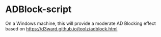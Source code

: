 # ADBlock-script
On a Windows machine, this will provide a moderate AD Blocking effect based on https://d3ward.github.io/toolz/adblock.html
